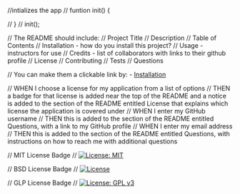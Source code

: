 //intializes the app
// funtion init() {

// }
// init(); 

//   The README should include: 
//   Project Title 
//   Description 
//   Table of Contents 
//     Installation - how do you install this project? 
//     Usage - instructors for use
//     Credits - list of collaborators with links to their github profile 
//     License
//     Contributing 
//     Tests 
//     Questions 

// You can make them a clickable link by: - [Installation](#installation) 

// WHEN I choose a license for my application from a list of options
// THEN a badge for that license is added near the top of the README and a notice is added to the section of the README entitled License that explains which license the application is covered under
// WHEN I enter my GitHub username
// THEN this is added to the section of the README entitled Questions, with a link to my GitHub profile
// WHEN I enter my email address
// THEN this is added to the section of the README entitled Questions, with instructions on how to reach me with additional questions

// MIT License Badge 
// [![License: MIT](https://img.shields.io/badge/License-MIT-yellow.svg)](https://opensource.org/licenses/MIT)

// BSD License Badge
// [![License](https://img.shields.io/badge/License-BSD%202--Clause-orange.svg)](https://opensource.org/licenses/BSD-2-Clause)

// GLP License Badge 
// [![License: GPL v3](https://img.shields.io/badge/License-GPLv3-blue.svg)](https://www.gnu.org/licenses/gpl-3.0)